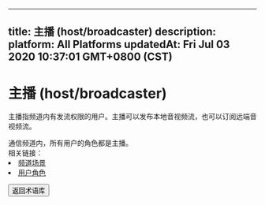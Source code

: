 
---
title: 主播 (host/broadcaster)
description: 
platform: All Platforms
updatedAt: Fri Jul 03 2020 10:37:01 GMT+0800 (CST)
---
# 主播 (host/broadcaster)
主播指频道内有发流权限的用户。主播可以发布本地音视频流，也可以订阅远端音视频流。

<div class="alert note">通信频道内，所有用户的角色都是主播。</div>

<div class="alert info">相关链接：
    <li><a href="../../cn/Agora%20Platform/channel_profile.md">频道场景</a></li>
    <li><a href="../../cn/Agora%20Platform/user_role.md">用户角色</a></li>
</div>

<a href="../../cn/Agora%20Platform/terms.md"><button>返回术语库</button></a>

